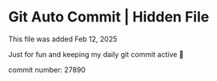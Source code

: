 # Git Auto Commit | Hidden File

This file was added Feb 12, 2025

Just for fun and keeping my daily git commit active 🤪

commit number: 27890
